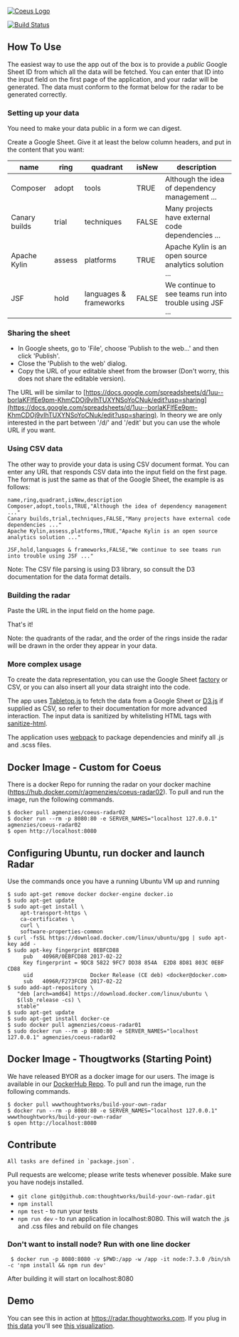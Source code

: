 
[![Coeus Logo](https://www.coeus.consulting/hs-fs/hubfs/Coeus%202019/Images/COEUS%20logo.png)](https://www.coeusconsulting.co.uk)

[![Build Status](https://travis-ci.org/agmenzies/Coeus-Radar02.svg?branch=master)](https://travis-ci.org/agmenzies/Coeus-Radar02)

## How To Use

The easiest way to use the app out of the box is to provide a *public* Google Sheet ID from which all the data will be fetched. You can enter that ID into the input field on the first page of the application, and your radar will be generated. The data must conform to the format below for the radar to be generated correctly.

### Setting up your data

You need to make your data public in a form we can digest.

Create a Google Sheet. Give it at least the below column headers, and put in the content that you want:

| name          | ring   | quadrant               | isNew | description                                             |
|---------------|--------|------------------------|-------|---------------------------------------------------------|
| Composer      | adopt  | tools                  | TRUE  | Although the idea of dependency management ...          |
| Canary builds | trial  | techniques             | FALSE | Many projects have external code dependencies ...       |
| Apache Kylin  | assess | platforms              | TRUE  | Apache Kylin is an open source analytics solution ...   |
| JSF           | hold   | languages & frameworks | FALSE | We continue to see teams run into trouble using JSF ... |

### Sharing the sheet

* In Google sheets, go to 'File', choose 'Publish to the web...' and then click 'Publish'.
* Close the 'Publish to the web' dialog.
* Copy the URL of your editable sheet from the browser (Don't worry, this does not share the editable version). 

The URL will be similar to [https://docs.google.com/spreadsheets/d/1uu--borlaKFlfEe9pm-KhmCDOj9vIhTUXYNSoYoCNuk/edit?usp=sharing](https://docs.google.com/spreadsheets/d/1uu--borlaKFlfEe9pm-KhmCDOj9vIhTUXYNSoYoCNuk/edit?usp=sharing). In theory we are only interested in the part between '/d/' and '/edit' but you can use the whole URL if you want.

### Using CSV data
The other way to provide your data is using CSV document format.
You can enter any URL that responds CSV data into the input field on the first page.
The format is just the same as that of the Google Sheet, the example is as follows:

```
name,ring,quadrant,isNew,description  
Composer,adopt,tools,TRUE,"Although the idea of dependency management ..."  
Canary builds,trial,techniques,FALSE,"Many projects have external code dependencies ..."  
Apache Kylin,assess,platforms,TRUE,"Apache Kylin is an open source analytics solution ..."  

JSF,hold,languages & frameworks,FALSE,"We continue to see teams run into trouble using JSF ..."  
```

Note: The CSV file parsing is using D3 library, so consult the D3 documentation for the data format details.

### Building the radar

Paste the URL in the input field on the home page.

That's it!

Note: the quadrants of the radar, and the order of the rings inside the radar will be drawn in the order they appear in your data.

### More complex usage

To create the data representation, you can use the Google Sheet [factory](/src/util/factory.js) or CSV, or you can also insert all your data straight into the code.

The app uses [Tabletop.js](https://github.com/jsoma/tabletop) to fetch the data from a Google Sheet or [D3.js](https://d3js.org/) if supplied as CSV, so refer to their documentation for more advanced interaction.  The input data is sanitized by whitelisting HTML tags with [sanitize-html](https://github.com/punkave/sanitize-html).

The application uses [webpack](https://webpack.github.io/) to package dependencies and minify all .js and .scss files.


## Docker Image - Custom for Coeus
There is a docker Repo for running the radar on your docker machine
(https://hub.docker.com/r/agmenzies/coeus-radar02). To pull and run the image, run the following commands.
```
$ docker pull agmenzies/coeus-radar02
$ docker run --rm -p 8080:80 -e SERVER_NAMES="localhost 127.0.0.1" agmenzies/coeus-radar02
$ open http://localhost:8080
```

## Configuring Ubuntu, run docker and launch Radar 
Use the commands once you have a running Ubuntu VM up and running
```
$ sudo apt-get remove docker docker-engine docker.io
$ sudo apt-get update
$ sudo apt-get install \
    apt-transport-https \
    ca-certificates \
    curl \
    software-properties-common
$ curl -fsSL https://download.docker.com/linux/ubuntu/gpg | sudo apt-key add -
$ sudo apt-key fingerprint 0EBFCD88
     pub   4096R/0EBFCD88 2017-02-22
     Key fingerprint = 9DC8 5822 9FC7 DD38 854A  E2D8 8D81 803C 0EBF CD88
     uid                  Docker Release (CE deb) <docker@docker.com>
     sub   4096R/F273FCD8 2017-02-22
$ sudo add-apt-repository \
   "deb [arch=amd64] https://download.docker.com/linux/ubuntu \
   $(lsb_release -cs) \
   stable"
$ sudo apt-get update
$ sudo apt-get install docker-ce
$ sudo docker pull agmenzies/coeus-radar01
$ sudo docker run --rm -p 8080:80 -e SERVER_NAMES="localhost 127.0.0.1" agmenzies/coeus-radar02
```

## Docker Image - Thougtworks (Starting Point)
We have released BYOR as a docker image for our users. The image is available in our [DockerHub Repo](https://hub.docker.com/r/wwwthoughtworks/build-your-own-radar/). To pull and run the image, run the following commands.
```
$ docker pull wwwthoughtworks/build-your-own-radar
$ docker run --rm -p 8080:80 -e SERVER_NAMES="localhost 127.0.0.1" wwwthoughtworks/build-your-own-radar
$ open http://localhost:8080
```

## Contribute

    All tasks are defined in `package.json`.

Pull requests are welcome; please write tests whenever possible. 
Make sure you have nodejs installed.

- `git clone git@github.com:thoughtworks/build-your-own-radar.git`
- `npm install`
- `npm test` - to run your tests
- `npm run dev` - to run application in localhost:8080. This will watch the .js and .css files and rebuild on file changes

### Don't want to install node? Run with one line docker

     $ docker run -p 8080:8080 -v $PWD:/app -w /app -it node:7.3.0 /bin/sh -c 'npm install && npm run dev'

After building it will start on localhost:8080

## Demo

You can see this in action at https://radar.thoughtworks.com. If you plug in [this data](https://docs.google.com/spreadsheets/d/1uu--borlaKFlfEe9pm-KhmCDOj9vIhTUXYNSoYoCNuk) you'll see [this visualization](https://docs.google.com/spreadsheets/d/1uu--borlaKFlfEe9pm-KhmCDOj9vIhTUXYNSoYoCNuk). 

